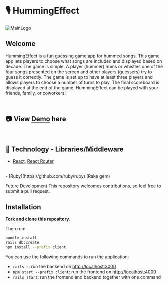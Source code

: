 <br>

# 🎙️ HummingEffect 

![MainLogo](https://user-images.githubusercontent.com/33072677/138638571-b35e6f68-c3c0-4a10-a9ca-72c6498da6c5.jpg)


## Welcome


HummingEffect is a fun guessing game app for hummed songs. This game app lets players to choose what songs are included and displayed based on decade. The game is simple. A player (hummer) hums or whistles one of the four songs presented on the screen and other players (guessers) try to guess it correctly. The game is set up to have at least three players and allows players to choose a number of turns to play. The final scoreboard is displayed at the end of the game. HummingEffect can be played with your friends, family, or coworkers!

<br>

## 📷 View [Demo](https://youtu.be/UzNjQaHHbcA) here

<br>

## 🔧 Technology - Libraries/Middleware

- [React](https://github.com/facebook/react), [React Router](https://github.com/ReactTraining/react-router)
<br>
- [Ruby](https://github.com/ruby/ruby) (Rake gem)

Future Development
This repository welcomes contributions, so feel free to submit a pull request.


## Installation

**Fork and clone this repository**.

Then run:

```sh
bundle install
rails db:create
npm install --prefix client
```

You can use the following commands to run the application:

- `rails s`: run the backend on [http://localhost:3000](http://localhost:3000)
- `npm start --prefix client`: run the frontend on
  [http://localhost:4000](http://localhost:4000)
- `rails start`: run the frontend and backend together with one command

<br>


<br>





